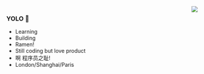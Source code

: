 <img align="right" src="https://github-readme-stats.vercel.app/api?username=wangshengjia&show_icons=true&icon_color=CE1D2D&text_color=718096&bg_color=ffffff&hide_title=true" />

### YOLO 👋

- Learning
- Building
- Ramen!
- Still coding but love product
- 啊 程序员之耻!
- London/Shanghai/Paris
